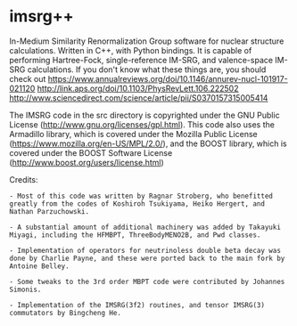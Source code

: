 # imsrg++
In-Medium Similarity Renormalization Group software for nuclear structure calculations. Written in C++, with Python bindings.
It is capable of performing Hartree-Fock, single-reference IM-SRG, and valence-space IM-SRG calculations.
If you don't know what these things are, you should check out
https://www.annualreviews.org/doi/10.1146/annurev-nucl-101917-021120
http://link.aps.org/doi/10.1103/PhysRevLett.106.222502
http://www.sciencedirect.com/science/article/pii/S0370157315005414

The IMSRG code in the src directory is copyrighted under the GNU Public License (http://www.gnu.org/licenses/gpl.html).
This code also uses the Armadillo library, which is covered under the Mozilla Public License (https://www.mozilla.org/en-US/MPL/2.0/), and the BOOST library, which is covered under the BOOST Software License (http://www.boost.org/users/license.html)


Credits:

	- Most of this code was written by Ragnar Stroberg, who benefitted greatly from the codes of Koshiroh Tsukiyama, Heiko Hergert, and Nathan Parzuchowski.

	- A substantial amount of additional machinery was added by Takayuki Miyagi, including the HFMBPT, ThreeBodyMENO2B, and Pwd classes.

	- Implementation of operators for neutrinoless double beta decay was done by Charlie Payne, and these were ported back to the main fork by Antoine Belley.

	- Some tweaks to the 3rd order MBPT code were contributed by Johannes Simonis.

	- Implementation of the IMSRG(3f2) routines, and tensor IMSRG(3) commutators by Bingcheng He.
